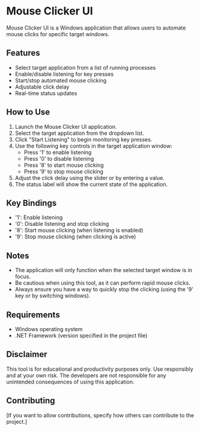 # Mouse Clicker UI

Mouse Clicker UI is a Windows application that allows users to automate mouse clicks for specific target windows.

## Features

- Select target application from a list of running processes
- Enable/disable listening for key presses
- Start/stop automated mouse clicking
- Adjustable click delay
- Real-time status updates

## How to Use

1. Launch the Mouse Clicker UI application.
2. Select the target application from the dropdown list.
3. Click "Start Listening" to begin monitoring key presses.
4. Use the following key controls in the target application window:
    - Press '1' to enable listening
    - Press '0' to disable listening
    - Press '8' to start mouse clicking
    - Press '9' to stop mouse clicking
5. Adjust the click delay using the slider or by entering a value.
6. The status label will show the current state of the application.

## Key Bindings

- '1': Enable listening
- '0': Disable listening and stop clicking
- '8': Start mouse clicking (when listening is enabled)
- '9': Stop mouse clicking (when clicking is active)

## Notes

- The application will only function when the selected target window is in focus.
- Be cautious when using this tool, as it can perform rapid mouse clicks.
- Always ensure you have a way to quickly stop the clicking (using the '9' key or by switching windows).

## Requirements

- Windows operating system
- .NET Framework (version specified in the project file)

## Disclaimer

This tool is for educational and productivity purposes only. Use responsibly and at your own risk. The developers are
not responsible for any unintended consequences of using this application.

## Contributing

[If you want to allow contributions, specify how others can contribute to the project.]